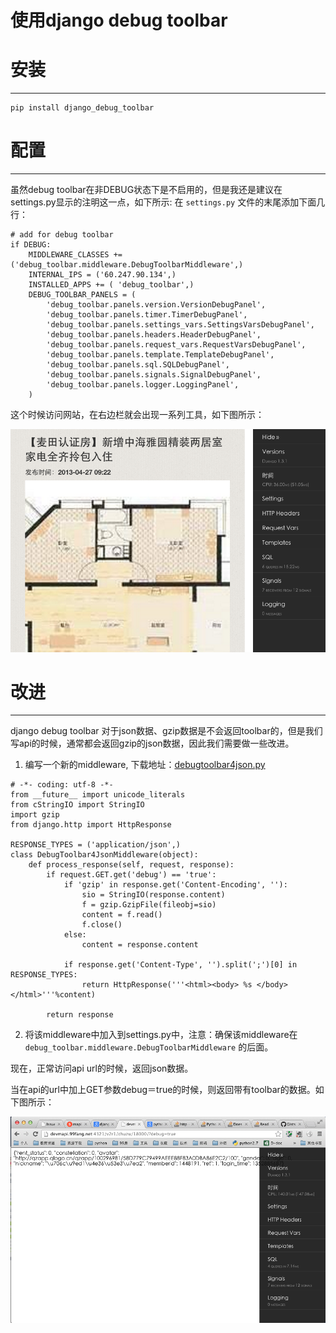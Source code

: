 使用django debug toolbar
====================================

# 安装
--------------

```
pip install django_debug_toolbar 
```

# 配置
-------------
虽然debug toolbar在非DEBUG状态下是不启用的，但是我还是建议在settings.py显示的注明这一点，如下所示:
在 `settings.py` 文件的末尾添加下面几行：

```
# add for debug toolbar
if DEBUG:
    MIDDLEWARE_CLASSES += ('debug_toolbar.middleware.DebugToolbarMiddleware',)
    INTERNAL_IPS = ('60.247.90.134',)
    INSTALLED_APPS += ( 'debug_toolbar',)
    DEBUG_TOOLBAR_PANELS = (
        'debug_toolbar.panels.version.VersionDebugPanel',
        'debug_toolbar.panels.timer.TimerDebugPanel',
        'debug_toolbar.panels.settings_vars.SettingsVarsDebugPanel',
        'debug_toolbar.panels.headers.HeaderDebugPanel',
        'debug_toolbar.panels.request_vars.RequestVarsDebugPanel',
        'debug_toolbar.panels.template.TemplateDebugPanel',
        'debug_toolbar.panels.sql.SQLDebugPanel',
        'debug_toolbar.panels.signals.SignalDebugPanel',
        'debug_toolbar.panels.logger.LoggingPanel',
    )
```

这个时候访问网站，在右边栏就会出现一系列工具，如下图所示：

![django debug toolbar](/assets/images/django_debug_toolbar.png)

# 改进
-------------------
django debug toolbar 对于json数据、gzip数据是不会返回toolbar的，但是我们写api的时候，通常都会返回gzip的json数据，因此我们需要做一些改进。

1) 编写一个新的middleware, 下载地址：[debugtoolbar4json.py](https://gist.github.com/yijingping/5567579)

```
# -*- coding: utf-8 -*-                                                         
from __future__ import unicode_literals                                         
from cStringIO import StringIO                                                  
import gzip                                                                     
from django.http import HttpResponse                                            
                                                                                
RESPONSE_TYPES = ('application/json',)                                          
class DebugToolbar4JsonMiddleware(object):                                      
    def process_response(self, request, response):                              
        if request.GET.get('debug') == 'true':                                  
            if 'gzip' in response.get('Content-Encoding', ''):                  
                sio = StringIO(response.content)                                
                f = gzip.GzipFile(fileobj=sio)                                  
                content = f.read()                                              
                f.close()                                                       
            else:                                                               
                content = response.content                                      
                                                                                
            if response.get('Content-Type', '').split(';')[0] in RESPONSE_TYPES:
                return HttpResponse('''<html><body> %s </body></html>'''%content)
                                                                                
        return response                                                         
```

2) 将该middleware中加入到settings.py中，注意：确保该middleware在 `debug_toolbar.middleware.DebugToolbarMiddleware` 的后面。

现在，正常访问api url的时候，返回json数据。

当在api的url中加上GET参数debug＝true的时候，则返回带有toolbar的数据。如下图所示：

![django debug toolbar 4 json](/assets/images/django_debug_toolbar_4_json.png)
